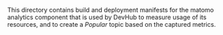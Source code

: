 This directory contains build and deployment manifests for the matomo analytics component that is used by DevHub to measure usage of its resources, and to create a *Popular* topic based on the captured metrics.